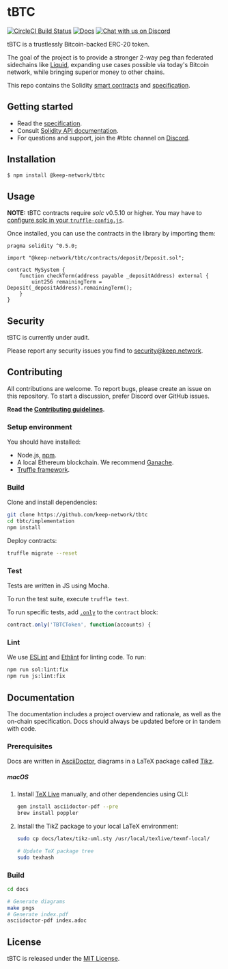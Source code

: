 # tBTC

[![CircleCI Build Status](https://circleci.com/gh/keep-network/tbtc.svg?style=svg&circle-token=ec728f5ca814b6cb2db5ffeb7258151b752a207e)](https://circleci.com/gh/keep-network/tbtc)
[![Docs](https://img.shields.io/badge/docs-website-yellow.svg)](http://docs.keep.network/tbtc/solidity/)
[![Chat with us on Discord](https://img.shields.io/badge/chat-Discord-blueViolet.svg)](https://discord.gg/4R6RGFf)

tBTC is a trustlessly Bitcoin-backed ERC-20 token.

The goal of the project is to provide a stronger 2-way peg than federated
sidechains like [Liquid](https://blockstream.com/liquid/), expanding use cases
possible via today's Bitcoin network, while bringing superior money to other
chains.

This repo contains the Solidity [smart contracts](implementation/) and [specification](documentation/).

## Getting started

 * Read the [specification](http://docs.keep.network/tbtc/).
 * Consult [Solidity API documentation](http://docs.keep.network/tbtc/solidity/).
 * For questions and support, join the #tbtc channel on [Discord](https://discord.gg/4R6RGFf).

## Installation

```sh
$ npm install @keep-network/tbtc
```

## Usage

**NOTE:** tBTC contracts require *solc* v0.5.10 or higher. You may have to [configure solc in your `truffle-config.js`](https://www.trufflesuite.com/docs/truffle/reference/configuration#compiler-configuration).

Once installed, you can use the contracts in the library by importing them:

```sol
pragma solidity ^0.5.0;

import "@keep-network/tbtc/contracts/deposit/Deposit.sol";

contract MySystem {
    function checkTerm(address payable _depositAddress) external {
        uint256 remainingTerm = Deposit(_depositAddress).remainingTerm();
    }
}
```

## Security

tBTC is currently under audit.

Please report any security issues you find to security@keep.network.

## Contributing

All contributions are welcome. To report bugs, please create an issue on this repository. To start a discussion, prefer Discord over GitHub issues.

**Read the [Contributing guidelines](https://github.com/keep-network/tbtc/blob/master/CONTRIBUTING.md).**

### Setup environment

You should have installed:

 * Node.js, [npm](https://docs.npmjs.com/cli/install).
 * A local Ethereum blockchain. We recommend [Ganache](https://www.trufflesuite.com/ganache).
 * [Truffle framework](https://www.trufflesuite.com/docs/truffle/overview).

### Build

Clone and install dependencies:

```sh
git clone https://github.com/keep-network/tbtc
cd tbtc/implementation
npm install
```

Deploy contracts:

```sh
truffle migrate --reset
```

### Test

Tests are written in JS using Mocha.

To run the test suite, execute `truffle test`.

To run specific tests, add [`.only`](https://jaketrent.com/post/run-single-mocha-test/) to the `contract` block:

```js
contract.only('TBTCToken', function(accounts) {
```

### Lint

We use [ESLint](https://eslint.org/) and [Ethlint](https://github.com/duaraghav8/Ethlint) for linting code. To run:

```sh
npm run sol:lint:fix
npm run js:lint:fix
```

## Documentation

The documentation includes a project overview and rationale, as well as the
on-chain specification. Docs should always be updated before or in tandem with
code.

### Prerequisites

Docs are written in [AsciiDoctor](http://asciidoctor.org/), diagrams in a LaTeX package called [Tikz](https://www.overleaf.com/learn/latex/TikZ_package).

##### macOS

 1. Install [TeX Live](https://www.tug.org/texlive/) manually, and other dependencies using CLI:

    ```sh
    gem install asciidoctor-pdf --pre
    brew install poppler
    ```

 2. Install the TikZ package to your local LaTeX environment:

    ```sh
    sudo cp docs/latex/tikz-uml.sty /usr/local/texlive/texmf-local/

    # Update TeX package tree
    sudo texhash
    ```

### Build

```sh
cd docs

# Generate diagrams
make pngs
# Generate index.pdf
asciidoctor-pdf index.adoc
```

## License

tBTC is released under the [MIT License](LICENSE).
